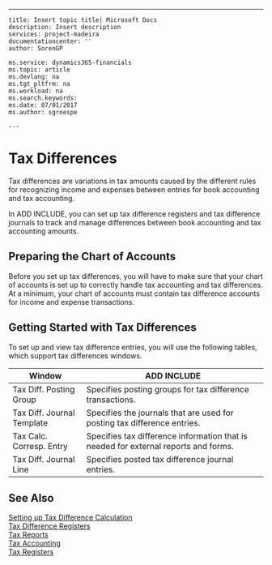 ---
    title: Insert topic title| Microsoft Docs
    description: Insert description
    services: project-madeira
    documentationcenter: ''
    author: SorenGP

    ms.service: dynamics365-financials
    ms.topic: article
    ms.devlang: na
    ms.tgt_pltfrm: na
    ms.workload: na
    ms.search.keywords:
    ms.date: 07/01/2017
    ms.author: sgroespe

    ---
# Tax Differences
Tax differences are variations in tax amounts caused by the different rules for recognizing income and expenses between entries for book accounting and tax accounting.  
  
 In ADD INCLUDE<!--[!INCLUDE[navnow](../../includes/navnow_md.md)]-->, you can set up tax difference registers and tax difference journals to track and manage differences between book accounting and tax accounting amounts.  
  
## Preparing the Chart of Accounts  
 Before you set up tax differences, you will have to make sure that your chart of accounts is set up to correctly handle tax accounting and tax differences. At a minimum, your chart of accounts must contain tax difference accounts for income and expense transactions.  
  
## Getting Started with Tax Differences  
 To set up and view tax difference entries, you will use the following tables, which support tax differences windows.  
  
|Window|ADD INCLUDE<!--[!INCLUDE[bp_tabledescription](../../includes/bp_tabledescription_md.md)]-->|  
|------------|---------------------------------------|  
|Tax Diff. Posting Group|Specifies posting groups for tax difference transactions.|  
|Tax Diff. Journal Template|Specifies the journals that are used for posting tax difference entries.|  
|Tax Calc. Corresp. Entry|Specifies tax difference information that is needed for external reports and forms.|  
|Tax Diff. Journal Line|Specifies posted tax difference journal entries.|  
  
## See Also  
 [Setting up Tax Difference Calculation](../setting-up-tax-difference-calculation.md)   
 [Tax Difference Registers](../tax-difference-registers.md)   
 [Tax Reports](assetId:///e42ca8e7-1cee-4fb8-9f71-e596f29cabc3)   
 [Tax Accounting](../tax-accounting.md)   
 [Tax Registers](../tax-registers.md)